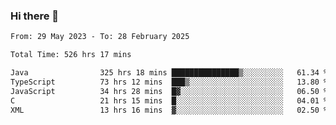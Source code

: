 ### Hi there 👋

<!--START_SECTION:waka-->

```txt
From: 29 May 2023 - To: 28 February 2025

Total Time: 526 hrs 17 mins

Java                325 hrs 18 mins ███████████████▒░░░░░░░░░   61.34 %
TypeScript          73 hrs 12 mins  ███▒░░░░░░░░░░░░░░░░░░░░░   13.80 %
JavaScript          34 hrs 28 mins  █▓░░░░░░░░░░░░░░░░░░░░░░░   06.50 %
C                   21 hrs 15 mins  █░░░░░░░░░░░░░░░░░░░░░░░░   04.01 %
XML                 13 hrs 16 mins  ▓░░░░░░░░░░░░░░░░░░░░░░░░   02.50 %
```

<!--END_SECTION:waka-->
<!--
**the-beef-calculator/the-beef-calculator** is a ✨ _special_ ✨ repository because its `README.md` (this file) appears on your GitHub profile.

Here are some ideas to get you started:

- 🔭 I’m currently working on ...
- 🌱 I’m currently learning ...
- 👯 I’m looking to collaborate on ...
- 🤔 I’m looking for help with ...
- 💬 Ask me about ...
- 📫 How to reach me: ...
- 😄 Pronouns: ...
- ⚡ Fun fact: ...
-->

